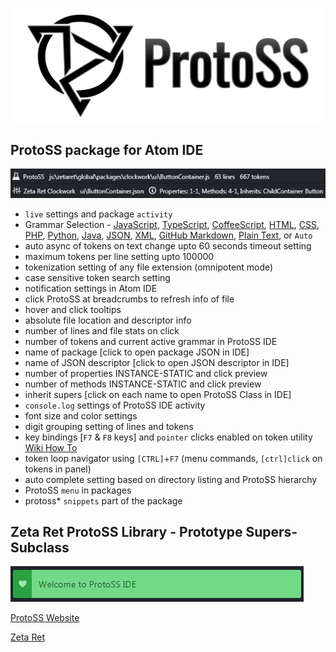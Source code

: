 [![Zeta Ret ProtoSS Logo](https://raw.githubusercontent.com/ZetaRet/atom.io-packages/master/images/protoss_logo_name_atom.png)](https://protoss.zetaret.com/)

## ProtoSS package for Atom IDE
[![Zeta Ret ProtoSS Atom IDE](https://raw.githubusercontent.com/ZetaRet/atom.io-packages/master/images/atom-ide-protoss-bar-br.png)](https://atom.io/packages/ide-protoss)
- `live` settings and package `activity`  
- Grammar Selection - [JavaScript](https://atom.io/packages/language-javascript), [TypeScript](https://atom.io/packages/language-typescript), [CoffeeScript](https://atom.io/packages/language-coffee-script), [HTML](https://atom.io/packages/language-html), [CSS](https://atom.io/packages/language-css), [PHP](https://atom.io/packages/language-php), [Python](https://atom.io/packages/language-python), [Java](https://atom.io/packages/language-java), [JSON](https://atom.io/packages/language-json), [XML](https://atom.io/packages/language-xml), [GitHub Markdown](https://atom.io/packages/language-gfm), [Plain Text](https://atom.io/packages/language-text), or `Auto`  
- auto async of tokens on text change upto 60 seconds timeout setting  
- maximum tokens per line setting upto 100000  
- tokenization setting of any file extension (omnipotent mode)  
- case sensitive token search setting  
- notification settings in Atom IDE  
- click ProtoSS at breadcrumbs to refresh info of file  
- hover and click tooltips  
- absolute file location and descriptor info  
- number of lines and file stats on click  
- number of tokens and current active grammar in ProtoSS IDE  
- name of package [click to open package JSON in IDE]  
- name of JSON descriptor [click to open JSON descriptor in IDE]  
- number of properties INSTANCE-STATIC and click preview  
- number of methods INSTANCE-STATIC and click preview  
- inherit supers [click on each name to open ProtoSS Class in IDE]  
- `console.log` settings of ProtoSS IDE activity  
- font size and color settings  
- digit grouping setting of lines and tokens  
- key bindings [`F7` & `F8` keys] and `pointer` clicks enabled on token utility [Wiki How To](https://github.com/ZetaRet/ide-protoss/wiki/How-to)  
- token loop navigator using `[CTRL]`+`F7` (menu commands, `[ctrl]click` on tokens in panel)  
- auto complete setting based on directory listing and ProtoSS hierarchy  
- ProtoSS `menu` in packages  
- protoss* `snippets` part of the package  

## Zeta Ret ProtoSS Library - Prototype Supers-Subclass

[![Welcome to ProtoSS IDE](https://raw.githubusercontent.com/ZetaRet/atom.io-packages/master/images/welcome_protoss.png)](https://atom.io/packages/ide-protoss)  

[ProtoSS Website](https://protoss.zetaret.com/)  

[Zeta Ret](https://zetaret.com/)  
